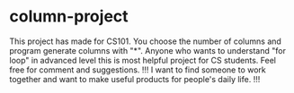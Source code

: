 # column-project
This project has made for CS101. You choose the number of columns and program generate columns with "*".
Anyone who wants to understand "for loop" in advanced level this is most helpful project for CS students.
Feel free for comment and suggestions.
!!! I want to find someone to work together and want to make useful products for people's daily life. !!!
